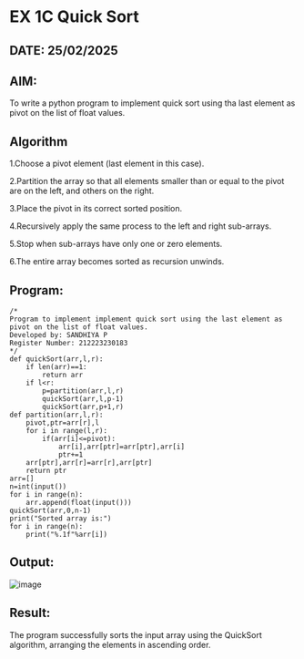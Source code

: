 # EX 1C Quick Sort
## DATE: 25/02/2025
## AIM:
To write a python program to implement quick sort using tha last element as pivot on the list of float values.

## Algorithm
1.Choose a pivot element (last element in this case).

2.Partition the array so that all elements smaller than or equal to the pivot are on the left, and others on the right.

3.Place the pivot in its correct sorted position.

4.Recursively apply the same process to the left and right sub-arrays.

5.Stop when sub-arrays have only one or zero elements.

6.The entire array becomes sorted as recursion unwinds. 

## Program:
```
/*
Program to implement implement quick sort using the last element as pivot on the list of float values.
Developed by: SANDHIYA P
Register Number: 212223230183 
*/
def quickSort(arr,l,r):
    if len(arr)==1:
        return arr
    if l<r:
        p=partition(arr,l,r)
        quickSort(arr,l,p-1)
        quickSort(arr,p+1,r)
def partition(arr,l,r):
    pivot,ptr=arr[r],l
    for i in range(l,r):
        if(arr[i]<=pivot):
            arr[i],arr[ptr]=arr[ptr],arr[i]
            ptr+=1
    arr[ptr],arr[r]=arr[r],arr[ptr]
    return ptr
arr=[]
n=int(input())
for i in range(n):
    arr.append(float(input()))
quickSort(arr,0,n-1)
print("Sorted array is:")
for i in range(n):
    print("%.1f"%arr[i])

```

## Output:
![image](https://github.com/user-attachments/assets/58a64d69-de15-42e2-a8a4-ff2c768f9de3)



## Result:
The program successfully sorts the input array using the QuickSort algorithm, arranging the elements in ascending order.
